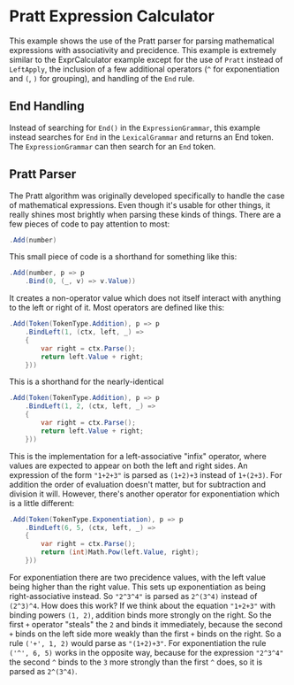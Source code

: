 ﻿# Pratt Expression Calculator

This example shows the use of the Pratt parser for parsing mathematical expressions with associativity and precidence. This example is extremely similar to the ExprCalculator example except for the use of `Pratt` instead of `LeftApply`, the inclusion of a few additional operators (`^` for exponentiation and `(`, `)` for grouping), and handling of the `End` rule.

## End Handling

Instead of searching for `End()` in the `ExpressionGrammar`, this example instead searches for `End` in the `LexicalGrammar` and returns an End token. The `ExpressionGrammar` can then search for an `End` token.

## Pratt Parser

The Pratt algorithm was originally developed specifically to handle the case of mathematical expressions. Even though it's usable for other things, it really shines most brightly when parsing these kinds of things. There are a few pieces of code to pay attention to most:

```csharp
.Add(number)
```

This small piece of code is a shorthand for something like this:

```csharp
.Add(number, p => p
    .Bind(0, (_, v) => v.Value))
```

It creates a non-operator value which does not itself interact with anything to the left or right of it. Most operators are defined like this:

```csharp
.Add(Token(TokenType.Addition), p => p
    .BindLeft(1, (ctx, left, _) =>
    {
        var right = ctx.Parse();
        return left.Value + right;
    }))
```

This is a shorthand for the nearly-identical

```csharp
.Add(Token(TokenType.Addition), p => p
    .BindLeft(1, 2, (ctx, left, _) =>
    {
        var right = ctx.Parse();
        return left.Value + right;
    }))
```

This is the implementation for a left-associative "infix" operator, where values are expected to appear on both the left and right sides. An expression of the form `"1+2+3"` is parsed as `(1+2)+3` instead of `1+(2+3)`. For addition the order of evaluation doesn't matter, but for subtraction and division it will. However, there's another operator for exponentiation which is a little different:

```csharp
.Add(Token(TokenType.Exponentiation), p => p
    .BindLeft(6, 5, (ctx, left, _) =>
    {
        var right = ctx.Parse();
        return (int)Math.Pow(left.Value, right);
    }))
```

For exponentiation there are two precidence values, with the left value being higher than the right value. This sets up exponentiation as being right-associative instead. So `"2^3^4"` is parsed as `2^(3^4)` instead of `(2^3)^4`. How does this work? If we think about the equation `"1+2+3"` with binding powers `(1, 2)`, addition binds more strongly on the right. So the first `+` operator "steals" the `2` and binds it immediately, because the second `+` binds on the left side more weakly than the first `+` binds on the right. So a rule `('+', 1, 2)` would parse as `"(1+2)+3"`. For exponentiation the rule `('^', 6, 5)` works in the opposite way, because for the expression `"2^3^4"` the second `^` binds to the `3` more strongly than the first `^` does, so it is parsed as `2^(3^4)`. 


